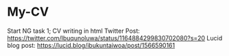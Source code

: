 # My-CV
Start NG task 1; CV writing in html
Twitter Post: https://twitter.com/Ibuqunoluwa/status/1164884299830702080?s=20
Lucid blog post: https://lucid.blog/ibukuntaiwoa/post/1566590161
